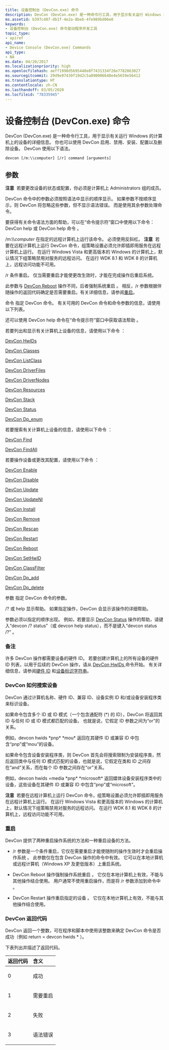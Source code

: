 ```yaml
---
title: 设备控制台 (DevCon.exe) 命令
description: DevCon (DevCon.exe) 是一种命令行工具，用于显示有关运行 Windows 的计算机上的设备的详细信息。 你也可以使用 DevCon 启用、禁用、安装、配置以及删除设备。 DevCon 使用以下语法。
ms.assetid: b397c407-db1f-4e2a-8beb-4fe989bd06e0
keywords:
- 设备控制台 (DevCon.exe) 命令驱动程序开发工具
topic_type:
- apiref
api_name:
- Device Console (DevCon.exe) Commands
api_type:
- NA
ms.date: 04/20/2017
ms.localizationpriority: high
ms.openlocfilehash: aeff1990d5695440e0f7431334f26e7782863027
ms.sourcegitcommit: 29d9e97439f19d2c5a090006640e4e5659e56412
ms.translationtype: HT
ms.contentlocale: zh-CN
ms.lasthandoff: 03/05/2020
ms.locfileid: "78335945"
---
```

# <a name="device-console-devconexe-commands"></a>设备控制台 (DevCon.exe) 命令


DevCon (DevCon.exe) 是一种命令行工具，用于显示有关运行 Windows 的计算机上的设备的详细信息。 你也可以使用 DevCon 启用、禁用、安装、配置以及删除设备。 DevCon 使用以下语法。

```
devcon [/m:\\computer] [/r] command [arguments] 
```

## <a name="span-idddk_devcon_general_commands_toolsspanspan-idddk_devcon_general_commands_toolsspanparameters"></a><span id="ddk_devcon_general_commands_tools"></span><span id="DDK_DEVCON_GENERAL_COMMANDS_TOOLS"></span>参数


**注意**  若要更改设备的状态或配置，你必须是计算机上 Administrators 组的成员。

 

DevCon 命令中的参数必须按照语法中显示的顺序显示。 如果参数不按顺序显示，则 DevCon 将忽略这些参数，但不显示语法错误。 而是使用其余参数处理命令。

要获得有关命令语法方面的帮助，可以在“命令提示符”窗口中使用以下命令：DevCon help 或 DevCon help 命令    。

<span id="________m___computer______"></span><span id="________M___COMPUTER______"></span> /m:\\\\<em>computer</em>  在指定的远程计算机上运行该命令。 必须使用反斜杠。
**注意**  若要在远程计算机上运行 DevCon 命令，组策略设置必须允许即插即用服务在远程计算机上运行。 在运行 Windows Vista 和更高版本的 Windows 的计算机上，默认情况下组策略禁用对服务的远程访问。 在运行 WDK 8.1 和 WDK 8 的计算机上，远程访问功能不可用。

 

<span id="________r______"></span><span id="________R______"></span> /r  条件重启。 仅当需要重启才能使更改生效时，才能在完成操作后重启系统。

此参数与 [DevCon Reboot](devcon-reboot.md) 操作不同，后者强制系统重启  。 相反，/r  参数根据伴随操作的返回代码确定是否需要重启。有关详细信息，请参阅[重启](#ddk-rebooting-and-restarting-tools)。

<span id="_______command______"></span><span id="_______COMMAND______"></span> 命令  指定 DevCon 命令。 有关可用的 DevCon 命令和命令参数的信息，请使用以下列表。

还可以使用 DevCon help 命令在“命令提示符”窗口中获取语法帮助   。

若要列出和显示有关计算机上设备的信息，请使用以下命令  ：

[DevCon HwIDs  ](devcon-hwids.md)

[DevCon Classes  ](devcon-classes.md)

[DevCon ListClass  ](devcon-listclass.md)

[DevCon DriverFiles  ](devcon-driverfiles.md)

[DevCon DriverNodes  ](devcon-drivernodes.md)

[DevCon Resources  ](devcon-resources.md)

[DevCon Stack  ](devcon-stack.md)

[DevCon Status  ](devcon-status.md)

[DevCon Dp\_enum  ](devcon-dp-enum.md)

若要搜索有关计算机上设备的信息，请使用以下命令  ：

[DevCon Find  ](devcon-find.md)

[DevCon FindAll  ](devcon-findall.md)

若要操作设备或更改其配置，请使用以下命令  ：

[DevCon Enable  ](devcon-enable.md)

[DevCon Disable  ](devcon-disable.md)

[DevCon Update  ](devcon-update.md)

[DevCon UpdateNI  ](devcon-updateni.md)

[DevCon Install  ](devcon-install.md)

[DevCon Remove  ](devcon-remove.md)

[DevCon Rescan  ](devcon-rescan.md)

[DevCon Restart  ](devcon-restart.md)

[DevCon Reboot  ](devcon-reboot.md)

[DevCon SetHwID  ](devcon-sethwid.md)

[DevCon ClassFilter  ](devcon-classfilter.md)

[DevCon Dp\_add  ](devcon-dp-add.md)

[DevCon Dp\_delete  ](devcon-dp-delete.md)

<span id="_______arguments______"></span><span id="_______ARGUMENTS______"></span> 参数  指定 DevCon 命令的参数。

<span id="__________or_help"></span><span id="__________OR_HELP"></span> /?  或 help  显示帮助。 如果指定操作，DevCon 会显示该操作的详细帮助。

参数必须以指定的顺序出现。 例如，若要显示 [DevCon Status](devcon-status.md) 操作的帮助，请键入“devcon /? status”（或 devcon help status），而不是键入“devcon status /?”     。

### <a name="span-idcommentsspanspan-idcommentsspancomments"></a><span id="comments"></span><span id="COMMENTS"></span>备注

许多 DevCon 操作都需要设备的硬件 ID。 若要创建计算机上的所有设备的硬件 ID 列表，以用于后续的 DevCon 操作，请从 [DevCon HwIDs  ](devcon-hwids.md) 命令开始。 有关详细信息，请参阅[硬件 ID](https://docs.microsoft.com/windows-hardware/drivers/install/hardware-ids) 和[设备标识字符串](https://docs.microsoft.com/windows-hardware/drivers/install/device-identification-strings)。

### <a name="span-idddk_devcon_search_logic_toolsspanspan-idddk_devcon_search_logic_toolsspanhow-devcon-searches-for-devices"></a><span id="ddk_devcon_search_logic_tools"></span><span id="DDK_DEVCON_SEARCH_LOGIC_TOOLS"></span>DevCon 如何搜索设备

DevCon 通过计算机名称、硬件 ID、兼容 ID、设备实例 ID 和/或设备安装程序类来标识设备。

如果命令包含多个 ID 或 ID 模式（一个包含通配符 (\*) 的 ID），DevCon 将返回其 ID 与任何 ID 或 ID 模式都匹配的设备。 也就是说，它假定 ID 参数之间为“or”的关系。

例如，devcon hwids \*pnp\* \*mou\*  返回在其硬件 ID 或兼容 ID 中包含“pnp”或“mou”的设备。

如果命令包含设备安装程序类，则 DevCon 首先会将搜索限制为安装程序类，然后返回类中与任何 ID 模式匹配的设备，也就是说，它假定在类和 ID 之间存在“and”关系，而在每个 ID 参数之间存在“or”关系。

例如，devcon hwids =media \*pnp\* \*microsoft\*  返回媒体设备安装程序类中的设备，这些设备在其硬件 ID 或兼容 ID 中包含“pnp”或“microsoft”。

**注意**  若要在远程计算机上运行 DevCon 命令，组策略设置必须允许即插即用服务在远程计算机上运行。 在运行 Windows Vista 和更高版本的 Windows 的计算机上，默认情况下组策略禁用对服务的远程访问。 在运行 WDK 8.1 和 WDK 8 的计算机上，远程访问功能不可用。

 

### <a name="span-idddk_rebooting_and_restarting_toolsspanspan-idddk_rebooting_and_restarting_toolsspanrebooting-and-restarting"></a><span id="ddk_rebooting_and_restarting_tools"></span><span id="DDK_REBOOTING_AND_RESTARTING_TOOLS"></span><a name="ddk-rebooting-and-restarting-tools"></a>重启

DevCon 提供了两种重启操作系统的方法和一种重启设备的方法。

-   /r 参数是一个条件重启，它仅在需要重启才能使随附的操作生效时才会重启操作系统  。 此参数仅在包含 DevCon 操作的命令中有效。 它可以在本地计算机或远程计算机（Windows XP 及更低版本）上重启系统。

-   DevCon Reboot 操作强制操作系统重启  。 它仅在本地计算机上有效，不能与其他操作结合使用。 用户通常不使用重启操作，而是将 /r 参数添加到命令中  。

-   DevCon Restart 操作重启指定的设备  。 它仅在本地计算机上有效，不能与其他操作结合使用。

### <a name="span-idddk_devcon_return_codes_toolsspanspan-idddk_devcon_return_codes_toolsspandevcon-return-codes"></a><span id="ddk_devcon_return_codes_tools"></span><span id="DDK_DEVCON_RETURN_CODES_TOOLS"></span>DevCon 返回代码

DevCon 返回一个整数，可在程序和脚本中使用该整数来确定 DevCon 命令是否成功（例如 return = devcon hwids \*  ）。

下表列出并描述了返回代码。

<table>
<colgroup>
<col width="50%" />
<col width="50%" />
</colgroup>
<thead>
<tr class="header">
<th align="left">返回代码</th>
<th align="left">含义</th>
</tr>
</thead>
<tbody>
<tr class="odd">
<td align="left"><p>0</p></td>
<td align="left"><p>成功</p></td>
</tr>
<tr class="even">
<td align="left"><p>1</p></td>
<td align="left"><p>需要重启</p></td>
</tr>
<tr class="odd">
<td align="left"><p>2</p></td>
<td align="left"><p>失败</p></td>
</tr>
<tr class="even">
<td align="left"><p>3</p></td>
<td align="left"><p>语法错误</p></td>
</tr>
</tbody>
</table>

 

 

 





